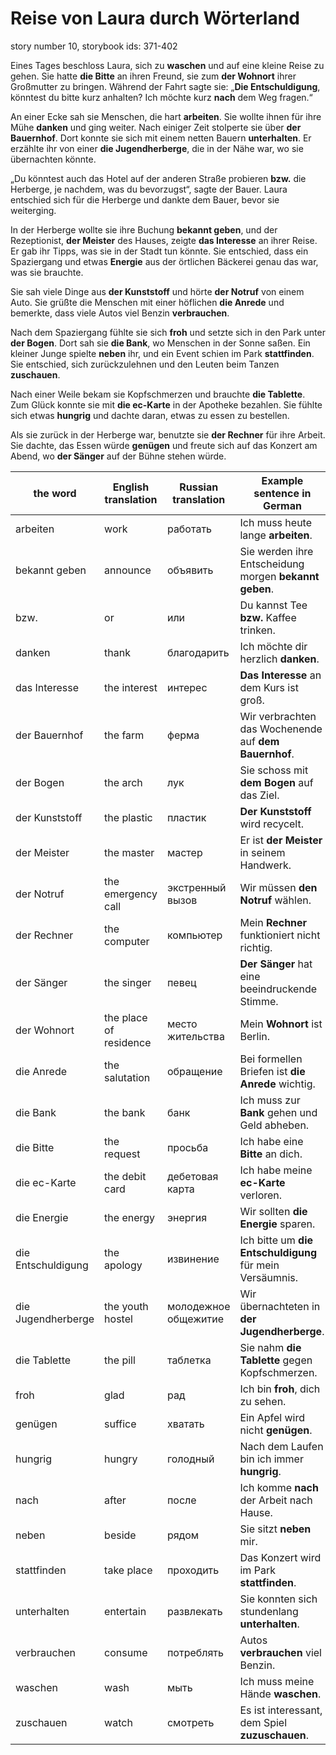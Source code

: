 # Reise von Laura durch Wörterland

story number 10, storybook ids: 371-402

Eines Tages beschloss Laura, sich zu **waschen** und auf eine kleine Reise zu gehen. Sie hatte **die Bitte** an ihren Freund, sie zum **der Wohnort** ihrer Großmutter zu bringen. Während der Fahrt sagte sie: „**Die Entschuldigung**, könntest du bitte kurz anhalten? Ich möchte kurz **nach** dem Weg fragen.“

An einer Ecke sah sie Menschen, die hart **arbeiten**. Sie wollte ihnen für ihre Mühe **danken** und ging weiter. Nach einiger Zeit stolperte sie über **der Bauernhof**. Dort konnte sie sich mit einem netten Bauern **unterhalten**. Er erzählte ihr von einer **die Jugendherberge**, die in der Nähe war, wo sie übernachten könnte. 

„Du könntest auch das Hotel auf der anderen Straße probieren **bzw.** die Herberge, je nachdem, was du bevorzugst“, sagte der Bauer. Laura entschied sich für die Herberge und dankte dem Bauer, bevor sie weiterging.

In der Herberge wollte sie ihre Buchung **bekannt geben**, und der Rezeptionist, **der Meister** des Hauses, zeigte **das Interesse** an ihrer Reise. Er gab ihr Tipps, was sie in der Stadt tun könnte. Sie entschied, dass ein Spaziergang und etwas **Energie** aus der örtlichen Bäckerei genau das war, was sie brauchte.

Sie sah viele Dinge aus **der Kunststoff** und hörte **der Notruf** von einem Auto. Sie grüßte die Menschen mit einer höflichen **die Anrede** und bemerkte, dass viele Autos viel Benzin **verbrauchen**. 

Nach dem Spaziergang fühlte sie sich **froh** und setzte sich in den Park unter **der Bogen**. Dort sah sie **die Bank**, wo Menschen in der Sonne saßen. Ein kleiner Junge spielte **neben** ihr, und ein Event schien im Park **stattfinden**. Sie entschied, sich zurückzulehnen und den Leuten beim Tanzen **zuschauen**.

Nach einer Weile bekam sie Kopfschmerzen und brauchte **die Tablette**. Zum Glück konnte sie mit **die ec-Karte** in der Apotheke bezahlen. Sie fühlte sich etwas **hungrig** und dachte daran, etwas zu essen zu bestellen.

Als sie zurück in der Herberge war, benutzte sie **der Rechner** für ihre Arbeit. Sie dachte, das Essen würde **genügen** und freute sich auf das Konzert am Abend, wo **der Sänger** auf der Bühne stehen würde.


| the word            | English translation | Russian translation | Example sentence in German                               |
|---------------------|---------------------|---------------------|---------------------------------------------------------|
| arbeiten            | work                | работать            | Ich muss heute lange **arbeiten**.                       |
| bekannt geben       | announce            | объявить            | Sie werden ihre Entscheidung morgen **bekannt geben**.   |
| bzw.                | or                  | или                 | Du kannst Tee **bzw.** Kaffee trinken.                   |
| danken              | thank               | благодарить         | Ich möchte dir herzlich **danken**.                      |
| das Interesse       | the interest        | интерес             | **Das Interesse** an dem Kurs ist groß.                  |
| der Bauernhof       | the farm            | ферма               | Wir verbrachten das Wochenende auf **dem Bauernhof**.    |
| der Bogen           | the arch            | лук                 | Sie schoss mit **dem Bogen** auf das Ziel.               |
| der Kunststoff      | the plastic         | пластик             | **Der Kunststoff** wird recycelt.                        |
| der Meister         | the master          | мастер              | Er ist **der Meister** in seinem Handwerk.               |
| der Notruf          | the emergency call  | экстренный вызов    | Wir müssen **den Notruf** wählen.                        |
| der Rechner         | the computer        | компьютер           | Mein **Rechner** funktioniert nicht richtig.             |
| der Sänger          | the singer          | певец               | **Der Sänger** hat eine beeindruckende Stimme.           |
| der Wohnort         | the place of residence | место жительства   | Mein **Wohnort** ist Berlin.                             |
| die Anrede          | the salutation      | обращение           | Bei formellen Briefen ist **die Anrede** wichtig.        |
| die Bank            | the bank            | банк                | Ich muss zur **Bank** gehen und Geld abheben.            |
| die Bitte           | the request         | просьба             | Ich habe eine **Bitte** an dich.                         |
| die ec-Karte        | the debit card      | дебетовая карта     | Ich habe meine **ec-Karte** verloren.                    |
| die Energie         | the energy          | энергия             | Wir sollten **die Energie** sparen.                      |
| die Entschuldigung  | the apology         | извинение           | Ich bitte um **die Entschuldigung** für mein Versäumnis. |
| die Jugendherberge  | the youth hostel    | молодежное общежитие| Wir übernachteten in **der Jugendherberge**.             |
| die Tablette        | the pill            | таблетка            | Sie nahm **die Tablette** gegen Kopfschmerzen.           |
| froh                | glad                | рад                 | Ich bin **froh**, dich zu sehen.                         |
| genügen             | suffice             | хватать             | Ein Apfel wird nicht **genügen**.                        |
| hungrig             | hungry              | голодный            | Nach dem Laufen bin ich immer **hungrig**.               |
| nach                | after               | после               | Ich komme **nach** der Arbeit nach Hause.                |
| neben               | beside              | рядом               | Sie sitzt **neben** mir.                                 |
| stattfinden         | take place          | проходить           | Das Konzert wird im Park **stattfinden**.                |
| unterhalten         | entertain           | развлекать          | Sie konnten sich stundenlang **unterhalten**.            |
| verbrauchen         | consume             | потреблять          | Autos **verbrauchen** viel Benzin.                       |
| waschen             | wash                | мыть                | Ich muss meine Hände **waschen**.                        |
| zuschauen           | watch               | смотреть            | Es ist interessant, dem Spiel **zuzuschauen**.           |
